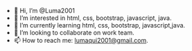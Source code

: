 - 👋 Hi, I’m @Luma2001
- 👀 I’m interested in html, css, bootstrap, javascript, java.
- 🌱 I’m currently learning  html, css, bootstrap, javascript,java.
- 💞️ I’m looking to collaborate on work team.
- 📫 How to reach me: lumaqui2001@gmail.com.

<!---
Luma2001/Luma2001 is a ✨ special ✨ repository because its `README.md` (this file) appears on your GitHub profile.
You can click the Preview link to take a look at your changes.
--->
